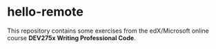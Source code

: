 # hello-remote
This repository contains some exercises from the edX/Microsoft online course **DEV275x Writing Professional Code**.
